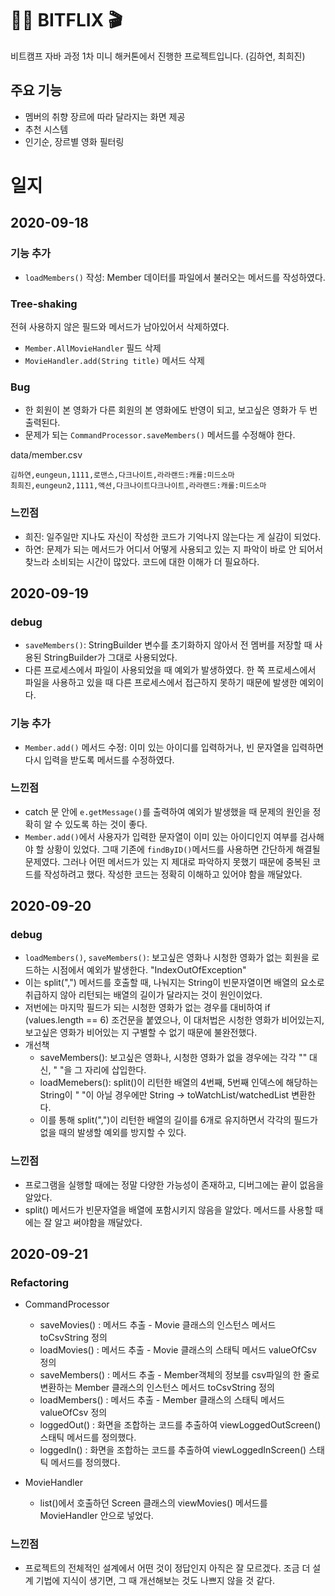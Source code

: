 # 👩‍💻 BITFLIX 🎬
비트캠프 자바 과정 1차 미니 해커톤에서 진행한 프로젝트입니다. (김하연, 최희진) 

## 주요 기능

- 멤버의 취향 장르에 따라 달라지는 화면 제공
- 추천 시스템
- 인기순, 장르별 영화 필터링

# 일지

## 2020-09-18

### 기능 추가
- `loadMembers()` 작성: Member 데이터를 파일에서 불러오는 메서드를 작성하였다.


### Tree-shaking
전혀 사용하지 않은 필드와 메서드가 남아있어서 삭제하였다.
- `Member.AllMovieHandler` 필드 삭제
- `MovieHandler.add(String title)` 메서드 삭제

### Bug

- 한 회원이 본 영화가 다른 회원의 본 영화에도 반영이 되고, 보고싶은 영화가 두 번 출력된다.
- 문제가 되는 `CommandProcessor.saveMembers()` 메서드를 수정해야 한다.

data/member.csv
```
김하연,eungeun,1111,로맨스,다크나이트,라라랜드:캐롤:미드소마
최희진,eungeun2,1111,액션,다크나이트다크나이트,라라랜드:캐롤:미드소마
```

### 느낀점
- 희진: 일주일만 지나도 자신이 작성한 코드가 기억나지 않는다는 게 실감이 되었다.
- 하연: 문제가 되는 메서드가 어디서 어떻게 사용되고 있는 지 파악이 바로 안 되어서 찾느라 소비되는 시간이 많았다. 코드에 대한 이해가 더 필요하다.


## 2020-09-19

### debug
- `saveMembers()`: StringBuilder 변수를 초기화하지 않아서 전 멤버를 저장할 때 사용된 StringBuilder가 그대로 사용되었다. 
- 다른 프로세스에서 파일이 사용되었을 때 예외가 발생하였다. 한 쪽 프로세스에서 파일을 사용하고 있을 때 다른 프로세스에서 접근하지 못하기 때문에 발생한 예외이다.

### 기능 추가
- `Member.add()` 메서드 수정: 이미 있는 아이디를 입력하거나, 빈 문자열을 입력하면 다시 입력을 받도록 메서드를 수정하였다.

### 느낀점
- catch 문 안에 `e.getMessage()`를 출력하여 예외가 발생했을 때 문제의 원인을 정확히 알 수 있도록 하는 것이 좋다.
- `Member.add()`에서 사용자가 입력한 문자열이 이미 있는 아이디인지 여부를 검사해야 할 상황이 있었다. 그때 기존에 `findByID()`메서드를 사용하면 간단하게 해결될 문제였다. 그러나 어떤 메서드가 있는 지 제대로 파악하지 못했기 때문에 중복된 코드를 작성하려고 했다. 작성한 코드는 정확히 이해하고 있어야 함을 깨달았다.

## 2020-09-20

### debug
- `loadMembers()`, `saveMembers()`: 보고싶은 영화나 시청한 영화가 없는 회원을 로드하는 시점에서 예외가 발생한다. "IndexOutOfException"
- 이는 split(",") 메서드를 호출할 때, 나눠지는 String이 빈문자열이면 배열의 요소로 취급하지 않아 리턴되는 배열의 길이가 달라지는 것이 원인이었다.
- 저번에는 마지막 필드가 되는 시청한 영화가 없는 경우를 대비하여 if (values.length == 6) 조건문을 붙였으나, 이 대처법은 시청한 영화가 비어있는지, 보고싶은 영화가 비어있는 지 구별할 수 없기 때문에 불완전했다.
- 개선책
  - saveMembers(): 보고싶은 영화나, 시청한 영화가 없을 경우에는 각각 "" 대신, " "을 그 자리에 삽입한다.
  - loadMemebers(): split()이 리턴한 배열의 4번째, 5번째 인덱스에 해당하는 String이 " "이 아닐 경우에만 String -> toWatchList/watchedList 변환한다.
  - 이를 통해 split(",")이 리턴한 배열의 길이를 6개로 유지하면서 각각의 필드가 없을 때의 발생할 예외를 방지할 수 있다.
  
### 느낀점
- 프로그램을 실행할 때에는 정말 다양한 가능성이 존재하고, 디버그에는 끝이 없음을 알았다.
- split() 메서드가 빈문자열을 배열에 포함시키지 않음을 알았다. 메서드를 사용할 때에는 잘 알고 써야함을 깨달았다.

## 2020-09-21

### Refactoring

- CommandProcessor
  - saveMovies() : 메서드 추출 - Movie 클래스의 인스턴스 메서드 toCsvString 정의
  - loadMovies() : 메서드 추출 - Movie 클래스의 스태틱 메서드 valueOfCsv 정의
  - saveMembers() : 메서드 추출 - Member객체의 정보를 csv파일의 한 줄로 변환하는 Member 클래스의 인스턴스 메서드 toCsvString 정의
  - loadMembers() : 메서드 추출 - Member 클래스의 스태틱 메서드 valueOfCsv 정의
  - loggedOut() : 화면을 조합하는 코드를 추출하여 viewLoggedOutScreen() 스태틱 메서드를 정의했다.
  - loggedIn() : 화면을 조합하는 코드를 추출하여 viewLoggedInScreen() 스태틱 메서드를 정의했다.

- MovieHandler
  - list()에서 호출하던 Screen 클래스의 viewMovies() 메서드를 MovieHandler 안으로 넣었다.

### 느낀점

- 프로젝트의 전체적인 설계에서 어떤 것이 정답인지 아직은 잘 모르겠다. 조금 더 설계 기법에 지식이 생기면, 그 때 개선해보는 것도 나쁘지 않을 것 같다.
